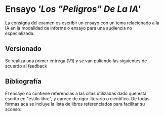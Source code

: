 # Ensayo *'Los "Peligros" De La IA'*
La consigna del examen es escribir un ensayo con un tema relacionado a la IA en la modalidad de informe o ensayo para una audiencia no especializada.

## Versionado
Se realiza una primer entrega (V1) y se van puliendo las siguientes de acuerdo al feedback

## Bibliografía
El ensayo no contiene referencias a las citas utilizadas dado que está escrito en "estilo libre", y carece de rigor literario o científico.
De todas formas acá se incluye la lista de libros referenciados para facilitar su acceso:
